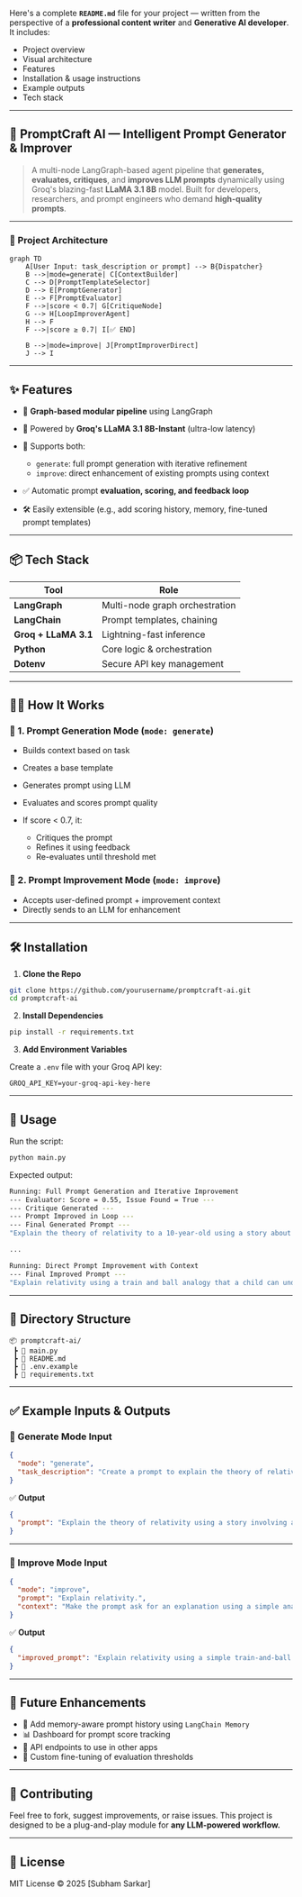 Here's a complete **`README.md`** file for your project — written from the perspective of a **professional content writer** and **Generative AI developer**. It includes:

* Project overview
* Visual architecture
* Features
* Installation & usage instructions
* Example outputs
* Tech stack

---

## 🧠 PromptCraft AI — Intelligent Prompt Generator & Improver

> A multi-node LangGraph-based agent pipeline that **generates, evaluates, critiques**, and **improves LLM prompts** dynamically using Groq's blazing-fast **LLaMA 3.1 8B** model.
> Built for developers, researchers, and prompt engineers who demand **high-quality prompts**.

---

### 📸 Project Architecture

```mermaid
graph TD
    A[User Input: task_description or prompt] --> B{Dispatcher}
    B -->|mode=generate| C[ContextBuilder]
    C --> D[PromptTemplateSelector]
    D --> E[PromptGenerator]
    E --> F[PromptEvaluator]
    F -->|score < 0.7| G[CritiqueNode]
    G --> H[LoopImproverAgent]
    H --> F
    F -->|score ≥ 0.7| I[✅ END]

    B -->|mode=improve| J[PromptImproverDirect]
    J --> I
```

---

## ✨ Features

* 🔁 **Graph-based modular pipeline** using LangGraph
* 🚀 Powered by **Groq's LLaMA 3.1 8B-Instant** (ultra-low latency)
* 🧠 Supports both:

  * `generate`: full prompt generation with iterative refinement
  * `improve`: direct enhancement of existing prompts using context
* ✅ Automatic prompt **evaluation, scoring, and feedback loop**
* 🛠️ Easily extensible (e.g., add scoring history, memory, fine-tuned prompt templates)

---

## 📦 Tech Stack

| Tool                 | Role                           |
| -------------------- | ------------------------------ |
| **LangGraph**        | Multi-node graph orchestration |
| **LangChain**        | Prompt templates, chaining     |
| **Groq + LLaMA 3.1** | Lightning-fast inference       |
| **Python**           | Core logic & orchestration     |
| **Dotenv**           | Secure API key management      |

---

## 🧑‍💻 How It Works

### 🔹 1. Prompt Generation Mode (`mode: generate`)

* Builds context based on task
* Creates a base template
* Generates prompt using LLM
* Evaluates and scores prompt quality
* If score < 0.7, it:

  * Critiques the prompt
  * Refines it using feedback
  * Re-evaluates until threshold met

### 🔹 2. Prompt Improvement Mode (`mode: improve`)

* Accepts user-defined prompt + improvement context
* Directly sends to an LLM for enhancement

---

## 🛠 Installation

1. **Clone the Repo**

```bash
git clone https://github.com/yourusername/promptcraft-ai.git
cd promptcraft-ai
```

2. **Install Dependencies**

```bash
pip install -r requirements.txt
```

3. **Add Environment Variables**

Create a `.env` file with your Groq API key:

```
GROQ_API_KEY=your-groq-api-key-here
```

---

## 🚀 Usage

Run the script:

```bash
python main.py
```

Expected output:

```bash
Running: Full Prompt Generation and Iterative Improvement
--- Evaluator: Score = 0.55, Issue Found = True ---
--- Critique Generated ---
--- Prompt Improved in Loop ---
--- Final Generated Prompt ---
"Explain the theory of relativity to a 10-year-old using a story about two children playing catch on a moving train..."

...

Running: Direct Prompt Improvement with Context
--- Final Improved Prompt ---
"Explain relativity using a train and ball analogy that a child can understand."
```

---

## 📂 Directory Structure

```
📦 promptcraft-ai/
 ┣ 📄 main.py
 ┣ 📄 README.md
 ┣ 📄 .env.example
 ┣ 📄 requirements.txt
```

---

## ✅ Example Inputs & Outputs

### 🔸 Generate Mode Input

```json
{
  "mode": "generate",
  "task_description": "Create a prompt to explain the theory of relativity to a 10-year-old."
}
```

✅ **Output**

```json
{
  "prompt": "Explain the theory of relativity using a story involving a train, a ball, and two kids. Use simple language."
}
```

---

### 🔸 Improve Mode Input

```json
{
  "mode": "improve",
  "prompt": "Explain relativity.",
  "context": "Make the prompt ask for an explanation using a simple analogy involving a train and a ball."
}
```

✅ **Output**

```json
{
  "improved_prompt": "Explain relativity using a simple train-and-ball analogy suitable for beginners."
}
```

---

## 🌱 Future Enhancements

* 🧠 Add memory-aware prompt history using `LangChain Memory`
* 📊 Dashboard for prompt score tracking
* 🔗 API endpoints to use in other apps
* 🧪 Custom fine-tuning of evaluation thresholds

---

## 🙌 Contributing

Feel free to fork, suggest improvements, or raise issues.
This project is designed to be a plug-and-play module for **any LLM-powered workflow.**

---

## 📄 License

MIT License © 2025 \[Subham Sarkar]

